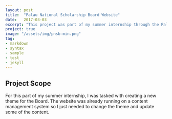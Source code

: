 ```yaml
---
layout: post
title:  "Palau National Scholarship Board Website"
date:   2017-03-03
excerpt: "This project was part of my summer internship through the Palau Fellowship Award."
project: true
image: "/assets/img/pnsb-min.png"
tag:
- markdown
- syntax
- sample
- test
- jekyll
---
```


## Project Scope

For this part of my summer internship, I was tasked with creating a new theme for the Board. The website was already running on a content management system so I just needed to change the theme and update some of the content.

